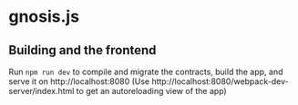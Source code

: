 # gnosis.js

## Building and the frontend

Run `npm run dev` to compile and migrate the contracts, build the app, and serve it on http://localhost:8080 (Use http://localhost:8080/webpack-dev-server/index.html to get an autoreloading view of the app)
